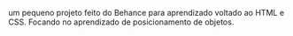 um pequeno projeto feito do Behance para aprendizado voltado ao HTML e CSS. Focando no aprendizado de posicionamento de objetos.
